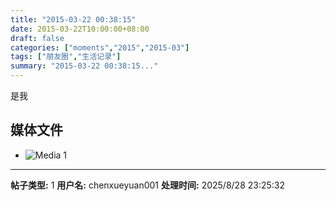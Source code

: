 ```yaml
---
title: "2015-03-22 00:38:15"
date: 2015-03-22T10:00:00+08:00
draft: false
categories: ["moments","2015","2015-03"]
tags: ["朋友圈","生活记录"]
summary: "2015-03-22 00:38:15..."
---
```


是我

## 媒体文件

- ![Media 1](/Moments/photos/2015-03-22/201503220038150.jpg)

---

**帖子类型:** 1
**用户名:** chenxueyuan001
**处理时间:** 2025/8/28 23:25:32